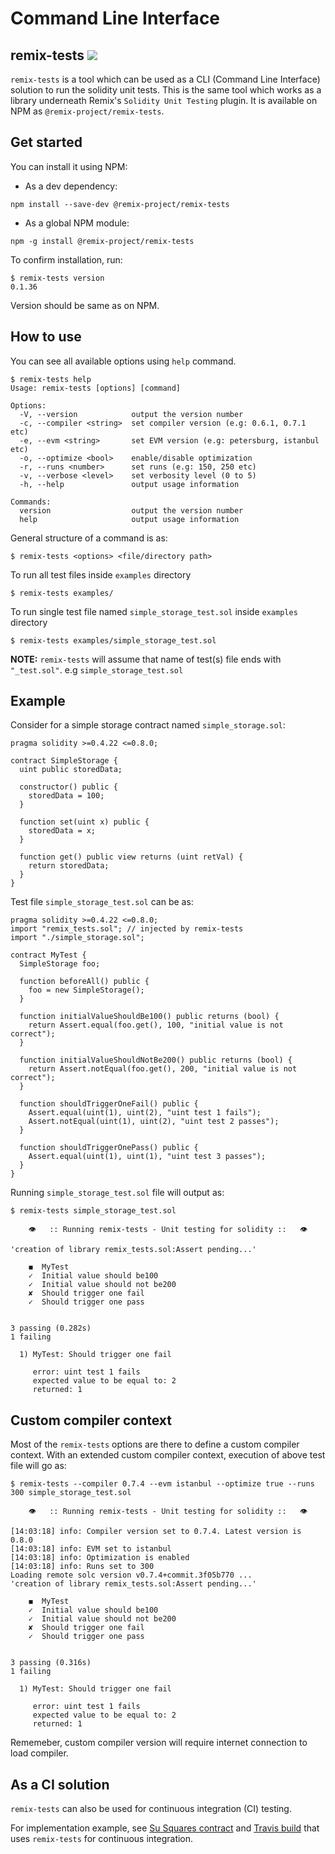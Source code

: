 Command Line Interface
========================
remix-tests [![](https://badge.fury.io/js/%40remix-project%2Fremix-tests.svg)](https://www.npmjs.com/package/@remix-project/remix-tests)
------------------

`remix-tests` is a tool which can be used as a CLI (Command Line Interface) solution to run the solidity unit tests. This is the same tool which works as a library underneath Remix's `Solidity Unit Testing` plugin. It is available on NPM as `@remix-project/remix-tests`.

Get started
-------------

You can install it using NPM:

* As a dev dependency:

`npm install --save-dev @remix-project/remix-tests`

* As a global NPM module:

`npm -g install @remix-project/remix-tests`

To confirm installation, run:
```
$ remix-tests version
0.1.36
```
Version should be same as on NPM.

How to use
-------------

You can see all available options using `help` command.

```
$ remix-tests help           
Usage: remix-tests [options] [command]

Options:
  -V, --version            output the version number
  -c, --compiler <string>  set compiler version (e.g: 0.6.1, 0.7.1 etc)
  -e, --evm <string>       set EVM version (e.g: petersburg, istanbul etc)
  -o, --optimize <bool>    enable/disable optimization
  -r, --runs <number>      set runs (e.g: 150, 250 etc)
  -v, --verbose <level>    set verbosity level (0 to 5)
  -h, --help               output usage information

Commands:
  version                  output the version number
  help                     output usage information
```

General structure of a command is as:

`$ remix-tests <options> <file/directory path>`

To run all test files inside `examples` directory
```
$ remix-tests examples/
``` 
To run single test file named `simple_storage_test.sol` inside `examples` directory
```
$ remix-tests examples/simple_storage_test.sol
```
**NOTE:** `remix-tests` will assume that name of test(s) file ends with `"_test.sol"`. e.g `simple_storage_test.sol`

Example
--------
Consider for a simple storage contract named `simple_storage.sol`:

```
pragma solidity >=0.4.22 <=0.8.0;

contract SimpleStorage {
  uint public storedData;

  constructor() public {
    storedData = 100;
  }

  function set(uint x) public {
    storedData = x;
  }

  function get() public view returns (uint retVal) {
    return storedData;
  }
}
```

Test file `simple_storage_test.sol` can be as:


```
pragma solidity >=0.4.22 <=0.8.0;
import "remix_tests.sol"; // injected by remix-tests
import "./simple_storage.sol";

contract MyTest {
  SimpleStorage foo;

  function beforeAll() public {
    foo = new SimpleStorage();
  }

  function initialValueShouldBe100() public returns (bool) {
    return Assert.equal(foo.get(), 100, "initial value is not correct");
  }

  function initialValueShouldNotBe200() public returns (bool) {
    return Assert.notEqual(foo.get(), 200, "initial value is not correct");
  }

  function shouldTriggerOneFail() public {
    Assert.equal(uint(1), uint(2), "uint test 1 fails");
    Assert.notEqual(uint(1), uint(2), "uint test 2 passes");
  }

  function shouldTriggerOnePass() public {
    Assert.equal(uint(1), uint(1), "uint test 3 passes");
  }
}
```

Running `simple_storage_test.sol` file will output as:

```
$ remix-tests simple_storage_test.sol

	👁	:: Running remix-tests - Unit testing for solidity ::	👁

'creation of library remix_tests.sol:Assert pending...'

	◼  MyTest
	✓  Initial value should be100
	✓  Initial value should not be200
	✘  Should trigger one fail
	✓  Should trigger one pass


3 passing (0.282s)
1 failing

  1) MyTest: Should trigger one fail

	 error: uint test 1 fails
	 expected value to be equal to: 2
	 returned: 1
```

Custom compiler context
------------------------

Most of the `remix-tests` options are there to define a custom compiler context. With an extended custom compiler context, execution of above test file will go as:

```
$ remix-tests --compiler 0.7.4 --evm istanbul --optimize true --runs 300 simple_storage_test.sol

	👁	:: Running remix-tests - Unit testing for solidity ::	👁

[14:03:18] info: Compiler version set to 0.7.4. Latest version is 0.8.0
[14:03:18] info: EVM set to istanbul
[14:03:18] info: Optimization is enabled
[14:03:18] info: Runs set to 300
Loading remote solc version v0.7.4+commit.3f05b770 ...
'creation of library remix_tests.sol:Assert pending...'

	◼  MyTest
	✓  Initial value should be100
	✓  Initial value should not be200
	✘  Should trigger one fail
	✓  Should trigger one pass


3 passing (0.316s)
1 failing

  1) MyTest: Should trigger one fail

	 error: uint test 1 fails
	 expected value to be equal to: 2
	 returned: 1
```

Rememeber, custom compiler version will require internet connection to load compiler.

As a CI solution
-----------------

`remix-tests` can also be used for continuous integration (CI) testing. 

For implementation example, see [Su Squares contract](https://github.com/su-squares/ethereum-contract/tree/e542f37d4f8f6c7b07d90a6554424268384a4186) and [Travis build](https://travis-ci.org/su-squares/ethereum-contract/builds/446186067) that uses `remix-tests` for continuous integration.





